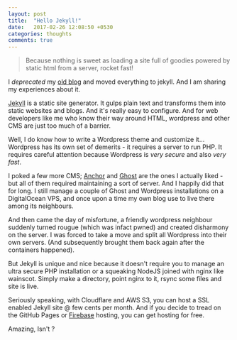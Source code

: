```yaml
---
layout: post
title:  "Hello Jekyll!"
date:   2017-02-26 12:08:50 +0530
categories: thoughts
comments: true
---
```

> Because nothing is sweet as loading a site full of goodies powered by static html from a server, rocket fast!

I _deprecated_ my [old blog](http://blog.amitosh.xyz) and moved everything to jekyll.
And I am sharing my experiences about it.

[Jekyll](https://jekyllrb.com) is a static site generator. It gulps plain text and transforms them
 into static websites and blogs. And it's really easy to configure. And for web developers like me
 who know their way around HTML, wordpress and other CMS are just too much of a barrier.

 Well, I do know how to write a Wordpress theme and customize it... Wordpress has its own set of
 demerits - it requires a server to run PHP. It requires careful attention because Wordpress is 
 _very secure_ and also _very fast_.

I poked a few more CMS; [Anchor](https://anchorcms.com) and [Ghost](https://ghost.org)
are the ones I actually liked - but all of them required maintaining a sort of server. And I happily
did that for long. I still manage a couple of Ghost and Wordpress installations on a DigitalOcean VPS,
and once upon a time my own blog use to live there among its neighbours.

And then came the day of misfortune, a friendly wordpress neighbour suddenly turned rougue (which was
infact pwned) and created disharmony on the server. I was forced to take a move and split all Wordpress
into their own servers. (And subsequently brought them back again after the containers happened).

But Jekyll is unique and nice because it doesn't require you to manage an ultra secure PHP installation or a
squeaking NodeJS joined with nginx like wainscot. Simply make a directory, point nginx to it,
rsync some files and site is live.

Seriously speaking, with Cloudflare and AWS S3, you can host a SSL enabled Jekyll site @ few cents per month.
And if you decide to tread on the GitHub Pages or [Firebase](https://firebase.google.com) hosting, you can get hosting for free.

Amazing, Isn't ?
